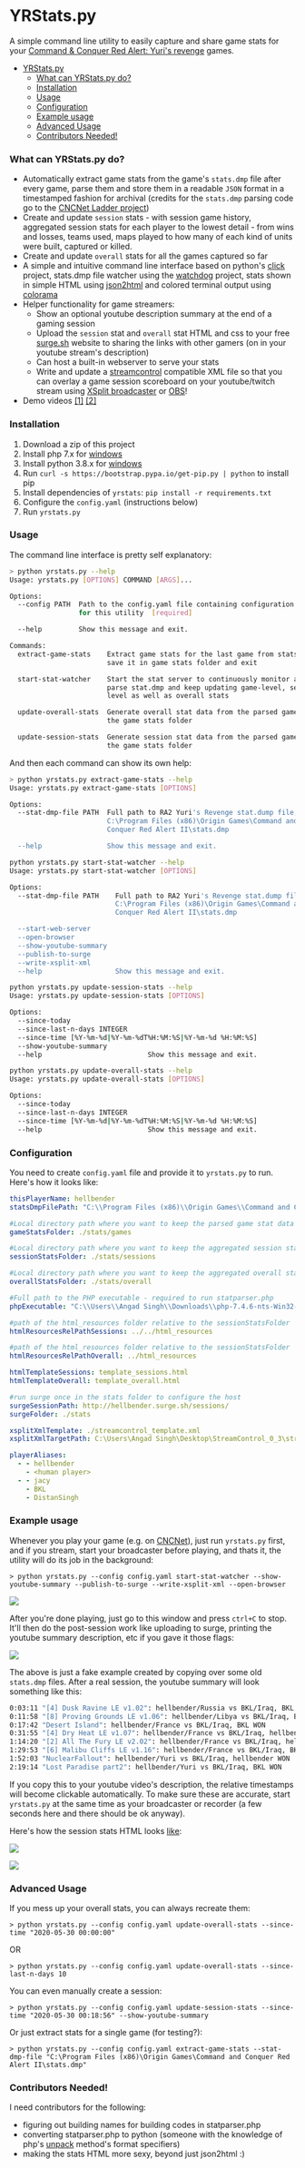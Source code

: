 # YRStats.py

A simple command line utility to easily capture and share game stats for your [Command & Conquer Red Alert: Yuri's revenge](https://en.wikipedia.org/wiki/Command_%26_Conquer:_Yuri%27s_Revenge) games.
<!--ts-->
* [YRStats.py](#yrstatspy)
     * [What can YRStats.py do?](#what-can-yrstatspy-do)
     * [Installation](#installation)
     * [Usage](#usage)
     * [Configuration](#configuration)
     * [Example usage](#example-usage)
     * [Advanced Usage](#advanced-usage)
     * [Contributors Needed!](#contributors-needed)
<!--te-->


### What can YRStats.py do?

- Automatically extract game stats from the game's `stats.dmp` file after every game, parse them and store them in a readable `JSON` format in a timestamped fashion for archival (credits for the `stats.dmp` parsing code go to the [CNCNet Ladder project](https://github.com/CnCNet/cncnet-ladder-api))
- Create and update `session` stats - with session game history, aggregated session stats for each player to the lowest detail - from wins and losses, teams used, maps played to how many of each kind of units were built, captured or killed.
- Create and update `overall` stats for all the games captured so far
- A simple and intuitive command line interface based on python's [click](https://palletsprojects.com/p/click/) project, stats.dmp file watcher using the [watchdog](https://pythonhosted.org/watchdog/) project, stats shown in simple HTML using [json2html](https://github.com/softvar/json2html) and colored terminal output using [colorama](https://github.com/tartley/colorama)
- Helper functionality for game streamers:
  - Show an optional youtube description summary at the end of a gaming session
  - Upload the `session` stat and `overall` stat HTML and css to your free [surge.sh](http://surge.sh/) website to sharing the links with other gamers (on in your youtube stream's description)
  - Can host a built-in webserver to serve your stats
  - Write and update a [streamcontrol](http://farpnut.net/streamcontrol/) compatible XML file so that you can overlay a game session scoreboard on your youtube/twitch stream using [XSplit broadcaster](https://www.xsplit.com/broadcaster) or [OBS](https://obsproject.com/)!
- Demo videos [[1]](https://www.youtube.com/watch?v=vI2HIdtdUO4) [[2]](https://youtu.be/8v6yw01jzfU)

### Installation

1. Download a zip of this project
2. Install php 7.x for [windows](https://windows.php.net/downloads/releases/php-7.4.6-nts-Win32-vc15-x64.zip)
3. Install python 3.8.x for [windows](https://www.python.org/ftp/python/3.8.3/python-3.8.3.exe)
4. Run `curl -s https://bootstrap.pypa.io/get-pip.py | python` to install pip
5. Install dependencies of `yrstats`: `pip install -r requirements.txt`
6. Configure the `config.yaml` (instructions below)
7. Run `yrstats.py`

### Usage

The command line interface is pretty self explanatory:

```bash
> python yrstats.py --help
Usage: yrstats.py [OPTIONS] COMMAND [ARGS]...

Options:
  --config PATH  Path to the config.yaml file containing configuration params
                 for this utility  [required]

  --help         Show this message and exit.

Commands:
  extract-game-stats    Extract game stats for the last game from stats.dmp,
                        save it in game stats folder and exit

  start-stat-watcher    Start the stat server to continuously monitor and
                        parse stat.dmp and keep updating game-level, session-
                        level as well as overall stats

  update-overall-stats  Generate overall stat data from the parsed games in
                        the game stats folder

  update-session-stats  Generate session stat data from the parsed games in
                        the game stats folder
```

And then each command can show its own help:

```bash
> python yrstats.py extract-game-stats --help
Usage: yrstats.py extract-game-stats [OPTIONS]

Options:
  --stat-dmp-file PATH  Full path to RA2 Yuri's Revenge stat.dump file, e.g.
                        C:\Program Files (x86)\Origin Games\Command and
                        Conquer Red Alert II\stats.dmp

  --help                Show this message and exit.
```

```bash
python yrstats.py start-stat-watcher --help
Usage: yrstats.py start-stat-watcher [OPTIONS]

Options:
  --stat-dmp-file PATH    Full path to RA2 Yuri's Revenge stat.dump file, e.g.
                          C:\Program Files (x86)\Origin Games\Command and
                          Conquer Red Alert II\stats.dmp

  --start-web-server
  --open-browser
  --show-youtube-summary
  --publish-to-surge
  --write-xsplit-xml
  --help                  Show this message and exit.
```

```bash
python yrstats.py update-session-stats --help
Usage: yrstats.py update-session-stats [OPTIONS]

Options:
  --since-today
  --since-last-n-days INTEGER
  --since-time [%Y-%m-%d|%Y-%m-%dT%H:%M:%S|%Y-%m-%d %H:%M:%S]
  --show-youtube-summary
  --help                          Show this message and exit.
```

```bash
python yrstats.py update-overall-stats --help
Usage: yrstats.py update-overall-stats [OPTIONS]

Options:
  --since-today
  --since-last-n-days INTEGER
  --since-time [%Y-%m-%d|%Y-%m-%dT%H:%M:%S|%Y-%m-%d %H:%M:%S]
  --help                          Show this message and exit.
```

### Configuration

You need to create `config.yaml` file and provide it to `yrstats.py` to run. Here's how it looks like:

```yaml
thisPlayerName: hellbender
statsDmpFilePath: "C:\\Program Files (x86)\\Origin Games\\Command and Conquer Red Alert II\\stats.dmp"

#Local directory path where you want to keep the parsed game stat data
gameStatsFolder: ./stats/games

#Local directory path where you want to keep the aggregated session stat data
sessionStatsFolder: ./stats/sessions

#Local directory path where you want to keep the aggregated overall stat data
overallStatsFolder: ./stats/overall

#Full path to the PHP executable - required to run statparser.php
phpExecutable: "C:\\Users\\Angad Singh\\Downloads\\php-7.4.6-nts-Win32-vc15-x64\\php.exe"

#path of the html_resources folder relative to the sessionStatsFolder
htmlResourcesRelPathSessions: ../../html_resources

#path of the html_resources folder relative to the sessionStatsFolder
htmlResourcesRelPathOverall: ../html_resources

htmlTemplateSessions: template_sessions.html
htmlTemplateOverall: template_overall.html

#run surge once in the stats folder to configure the host
surgeSessionPath: http://hellbender.surge.sh/sessions/
surgeFolder: ./stats

xsplitXmlTemplate: ./streamcontrol_template.xml
xsplitXmlTargetPath: C:\Users\Angad Singh\Desktop\StreamControl_0_3\streamcontrol.xml

playerAliases: 
  - - hellbender
    - <human player>
  - - jacy
    - BKL
    - DistanSingh
```

### Example usage

Whenever you play your game (e.g. on [CNCNet](http://cncnet.org/)), just run `yrstats.py` first, and if you stream, start your broadcaster before playing, and thats it, the utility will do its job in the background:

`> python yrstats.py --config config.yaml start-stat-watcher --show-youtube-summary --publish-to-surge --write-xsplit-xml --open-browser`

![](example_usage.PNG)

After you're done playing, just go to this window and press `ctrl+C` to stop. It'll then do the post-session work like uploading to surge, printing the youtube summary description, etc if you gave it those flags:

![](example_usage2.PNG)

The above is just a fake example created by copying over some old `stats.dmp` files. After a real session, the youtube summary will look something like this:

```bash
0:03:11 "[4] Dusk Ravine LE v1.02": hellbender/Russia vs BKL/Iraq, BKL WON
0:11:58 "[8] Proving Grounds LE v1.06": hellbender/Libya vs BKL/Iraq, BKL WON
0:17:42 "Desert Island": hellbender/France vs BKL/Iraq, BKL WON
0:31:55 "[4] Dry Heat LE v1.07": hellbender/France vs BKL/Iraq, hellbender WON
1:14:20 "[2] All The Fury LE v2.02": hellbender/France vs BKL/Iraq, hellbender WON
1:29:53 "[6] Malibu Cliffs LE v1.16": hellbender/France vs BKL/Iraq, BKL WON
1:52:03 "NuclearFallout": hellbender/Yuri vs BKL/Iraq, hellbender WON
2:19:14 "Lost Paradise part2": hellbender/Yuri vs BKL/Iraq, BKL WON
```

If you copy this to your youtube video's description, the relative timestamps will become clickable automatically. To make sure these are accurate, start `yrstats.py` at the same time as your broadcaster or recorder (a few seconds here and there should be ok anyway).

Here's how the session stats HTML looks [like](http://hellbender.surge.sh/sessions/2020-05-30%2023-50-37/1590862837_session_stats):

![](example_usage3.PNG)

![](example_usage4.PNG)

### Advanced Usage
If you mess up your overall stats, you can always recreate them:

`> python yrstats.py --config config.yaml update-overall-stats --since-time "2020-05-30 00:00:00"`

OR

`> python yrstats.py --config config.yaml update-overall-stats --since-last-n-days 10`

You can even manually create a session:

`> python yrstats.py --config config.yaml update-session-stats --since-time "2020-05-30 00:18:56" --show-youtube-summary`

Or just extract stats for a single game (for testing?):

`> python yrstats.py --config config.yaml extract-game-stats --stat-dmp-file "C:\Program Files (x86)\Origin Games\Command and Conquer Red Alert II\stats.dmp"`

### Contributors Needed!
I need contributors for the following:
- figuring out building names for building codes in statparser.php
- converting statparser.php to python (someone with the knowledge of php's [unpack](https://www.php.net/manual/en/function.unpack.php) method's format specifiers)
- making the stats HTML more sexy, beyond just json2html :)
